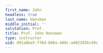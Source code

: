 ```yaml
---
first_name: John
headless: true
last_name: Hansman
middle_initial: ''
salutation: Prof.
title: Prof. John Hansman
type: instructor
uid: d91a8be5-776d-608a-488c-ad023d26c49c
---
```

